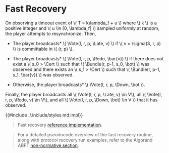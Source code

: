 $$
\newcommand \Vote {\mathrm{Vote}}
\newcommand \Bundle {\mathrm{Bundle}}
\newcommand \Cert {\mathit{cert}}
\newcommand \Late {\mathit{late}}
\newcommand \Redo {\mathit{redo}}
\newcommand \Down {\mathit{down}}
$$

# Fast Recovery

On observing a timeout event of \\( T = k\lambda_f + u \\) where \\( k \\) is a positive
integer and \\( u \in [0, \lambda_f] \\) sampled uniformly at random, the player
attempts to resynchronize. Then,

- The player broadcasts* \\( \Vote(I, r, p, \Late, v) \\) if \\( v = \sigma(S, r, p) \\)
is committable in \\( (r, p) \\).

- The player broadcasts* \\( \Vote(I, r, p, \Redo, \bar{v}) \\) if there does not exist
a \\( s_0 > \Cert \\) such that \\( \Bundle(r, p-1, s_0, \bot) \\) was observed and there
exists an \\( s_1 > \Cert \\) such that \\( \Bundle(r, p-1, s_1, \bar{v}) \\) was observed.

- Otherwise, the player broadcasts* \\( \Vote(I, r, p, \Down, \bot \\).

Finally, the player broadcasts all \\( \Vote(I, r, p, \Late, v) \in V\\), all
\\( \Vote(I, r, p, \Redo, v) \in V\\), and all \\( \Vote(I, r, p, \Down, \bot) \in V \\)
that it has observed.

{{#include ./.include/styles.md:impl}}
> Fast recovery [reference implementation](https://github.com/algorand/go-algorand/blob/b6e5bcadf0ad3861d4805c51cbf3f695c38a93b7/agreement/player.go#L150).

> For a detailed pseudocode overview of the fast recovery routine, along with protocol
> recovery run examples, refer to the Algorand ABFT [non-normative section](./abft-overview.md).